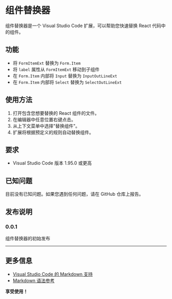 # 组件替换器

组件替换器是一个 Visual Studio Code 扩展，可以帮助您快速替换 React 代码中的组件。

## 功能

- 将 `FormItemExt` 替换为 `Form.Item`
- 将 `label` 属性从 `FormItemExt` 移动到子组件
- 在 `Form.Item` 内部将 `Input` 替换为 `InputOutLineExt`
- 在 `Form.Item` 内部将 `Select` 替换为 `SelectOutLineExt`

## 使用方法

1. 打开包含您想要替换的 React 组件的文件。
2. 在编辑器中任意位置右键点击。
3. 从上下文菜单中选择"替换组件"。
4. 扩展将根据预定义的规则自动替换组件。

## 要求

- Visual Studio Code 版本 1.95.0 或更高

## 已知问题

目前没有已知问题。如果您遇到任何问题，请在 GitHub 仓库上报告。

## 发布说明

### 0.0.1

组件替换器的初始发布

---

## 更多信息

* [Visual Studio Code 的 Markdown 支持](http://code.visualstudio.com/docs/languages/markdown)
* [Markdown 语法参考](https://help.github.com/articles/markdown-basics/)

**享受使用！**